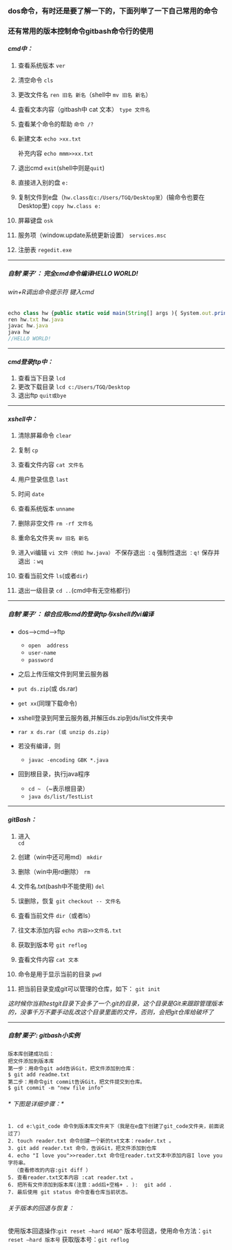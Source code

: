 ### dos命令，有时还是要了解一下的，下面列举了一下自己常用的命令
### 还有常用的版本控制命令gitbash命令行的使用

#### ***cmd中：***

1. 查看系统版本
    `ver`
	
2. 清空命令
	`cls`
	
3. 更改文件名
	`ren 旧名 新名`（shell中 `mv 旧名 新名`）
	
4. 査看文本内容（gitbash中 cat 文本）
	`type 文件名`
	
5. 査看某个命令的帮助
	`命令 /?`
	
6. 新建文本
	`echo >xx.txt`
	
   补充内容
	`echo mmm>>xx.txt`
7. 退出cmd
	`exit`(shell中则是`quit`)
	
8. 直接进入别的盘
	`e:`
	
9. 复制文件到e盘（`hw.class在c:/Users/TGQ/Desktop里`）(输命令也要在Desktop里)
	`copy hw.class e:`
	
10. 屏幕键盘
	`osk`
11. 服务项（window.update系统更新设置）
	`services.msc`
	
12. 注册表
	`regedit.exe`


--------------------------------------------

##### *自制‘栗子’： 完全cmd命令编译HELLO WORLD!*
###### win+R调出命令提示符 键入cmd

```javascript 
echo class hw {public static void main(String[] args ){ System.out.println("HELLO WORLD!"); }}>>hw.txt
ren hw.txt hw.java
javac hw.java
java hw
//HELLO WORLD!
```

----------------------------------------------------------



#### ***cmd登录ftp中：***

1. 查看当下目录
	`lcd`
2. 更改下载目录
	`lcd c:/Users/TGQ/Desktop`
3. 退出ftp
	`quit或bye`



-------------------------------------------------------

#### ***xshell中：***
1. 清除屏幕命令
	`clear`
	
2. 复制
	`cp`
	
3. 查看文件内容
	`cat 文件名`
	
4. 用户登录信息
	`last`
	
5. 时间
	`date`
	
6. 查看系统版本
	`unname`
	
7. 删除非空文件
	`rm -rf 文件名`
	
8. 重命名文件夹
	`mv 旧名 新名`
	
9. 进入vi编辑
	`vi 文件（例如 hw.java）`
   不保存退出
	`：q`
   强制性退出
	`：q!`
   保存并退出
	`：wq`
	
10. 查看当前文件
	`ls`(或者`dir`)
	
11. 退出一级目录
	`cd ..`(cmd中有无空格都行)

--------------------------------------------------------


##### *自制‘栗子’： 综合应用cmd的登录ftp与xshell的vi编译*

- dos-->cmd-->ftp
  - `open  address`
  - `user-name`
  - `password`

- 之后上传压缩文件到阿里云服务器 
 - `put ds.zip`(或 ds.rar)
 - `get xx`(同理下载命令)

- xshell登录到阿里云服务器,并解压ds.zip到ds/list文件夹中
 - `rar x ds.rar (或 unzip ds.zip)`

- 若没有编译，则 
  - `javac -encoding GBK *.java`
  
- 回到根目录，执行java程序
  - `cd ~` （~表示根目录）
  - `java ds/list/TestList`


-------------------------------------------------------------


#### ***gitBash：***
1. 进入	
	`cd`  
	
2. 创建（win中还可用md） 
	`mkdir`
	
3. 删除（win中用rd删除）
	`rm `
	
4. 文件名.txt(bash中不能使用)
	`del	`
	
5. 误删除，恢复
	`git checkout -- 文件名`
	
6. 査看当前文件
	`dir`（或者ls）
	
7. 往文本添加内容
	`echo 内容>>文件名.txt`
	
8. 获取到版本号
	`git reflog`
	
9. 査看文件内容
	`cat 文本`
	
10. 命令是用于显示当前的目录
	`pwd `
	
11.  把当前目录变成git可以管理的仓库，如下：
     `git init`
	 
*这时候你当前testgit目录下会多了一个.git的目录，这个目录是Git来跟踪管理版本的，没事千万不要手动乱改这个目录里面的文件，否则，会把git仓库给破坏了*

------------------------------------------------------

##### *自制'栗子’: gitbash小实例*

    版本库创建成功后：
    把文件添加到版本库
    第一步：用命令git add告诉Git，把文件添加到仓库：
    $ git add readme.txt
    第二步：用命令git commit告诉Git，把文件提交到仓库。
    $ git commit -m "new file info"
   
######   * 下图是详细步骤：*

    1. cd e:\git_code 命令到版本库文件夹下（我是在e盘下创建了git_code文件夹，前面说过了）
    2. touch reader.txt 命令创建一个新的txt文本：reader.txt 。
    3. git add reader.txt 命令，告诉Git，把文件添加到仓库
    4. echo "I love you">>reader.txt 命令往reader.txt文本中添加内容I love you 字符串。
      （查看修改的内容:git diff ）
    5. 查看reader.txt文本内容 :cat reader.txt 。
    6. 把所有文件添加到版本库(注意：add后+空格+ . ):  git add .
    7. 最后使用 git status 命令查看仓库当前状态。

###### *关于版本的回退与恢复：*
使用版本回退操作:`git reset –hard HEAD^`
版本号回退，使用命令方法：`git reset –hard 版本号`
获取版本号：`git reflog`










